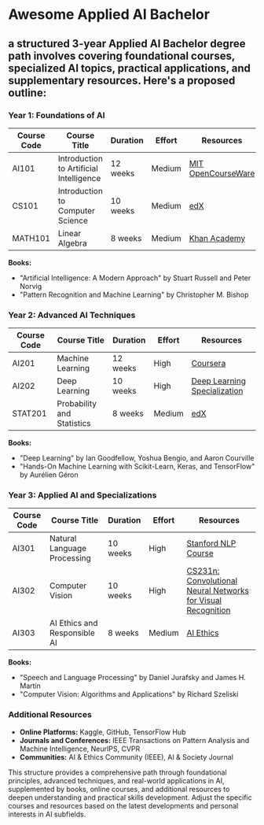 # Awesome Applied AI Bachelor

## a structured 3-year Applied AI Bachelor degree path involves covering foundational courses, specialized AI topics, practical applications, and supplementary resources. Here's a proposed outline:

### Year 1: Foundations of AI

| Course Code | Course Title                            | Duration     | Effort      | Resources                                                      |
|-------------|-----------------------------------------|--------------|-------------|----------------------------------------------------------------|
| AI101       | Introduction to Artificial Intelligence | 12 weeks     | Medium      | [MIT OpenCourseWare](https://ocw.mit.edu/courses/electrical-engineering-and-computer-science/6-034-artificial-intelligence-fall-2010/) |
| CS101       | Introduction to Computer Science         | 10 weeks     | Medium      | [edX](https://www.edx.org/course/introduction-to-computer-science-and-programming-7) |
| MATH101     | Linear Algebra                          | 8 weeks      | Medium      | [Khan Academy](https://www.khanacademy.org/math/linear-algebra) |

**Books:** 
- "Artificial Intelligence: A Modern Approach" by Stuart Russell and Peter Norvig
- "Pattern Recognition and Machine Learning" by Christopher M. Bishop

### Year 2: Advanced AI Techniques

| Course Code | Course Title                            | Duration     | Effort      | Resources                                                      |
|-------------|-----------------------------------------|--------------|-------------|----------------------------------------------------------------|
| AI201       | Machine Learning                        | 12 weeks     | High        | [Coursera](https://www.coursera.org/learn/machine-learning)     |
| AI202       | Deep Learning                           | 10 weeks     | High        | [Deep Learning Specialization](https://www.deeplearning.ai/program/deep-learning-specialization/) |
| STAT201     | Probability and Statistics              | 8 weeks      | Medium      | [edX](https://www.edx.org/course/introduction-to-probability-and-statistics) |

**Books:** 
- "Deep Learning" by Ian Goodfellow, Yoshua Bengio, and Aaron Courville
- "Hands-On Machine Learning with Scikit-Learn, Keras, and TensorFlow" by Aurélien Géron

### Year 3: Applied AI and Specializations

| Course Code | Course Title                            | Duration     | Effort      | Resources                                                      |
|-------------|-----------------------------------------|--------------|-------------|----------------------------------------------------------------|
| AI301       | Natural Language Processing             | 10 weeks     | High        | [Stanford NLP Course](https://web.stanford.edu/~jurafsky/NLPCoursera/) |
| AI302       | Computer Vision                         | 10 weeks     | High        | [CS231n: Convolutional Neural Networks for Visual Recognition](http://cs231n.stanford.edu/) |
| AI303       | AI Ethics and Responsible AI            | 8 weeks      | Medium      | [AI Ethics](https://ethicsinaction.ieee.org/)                   |

**Books:** 
- "Speech and Language Processing" by Daniel Jurafsky and James H. Martin
- "Computer Vision: Algorithms and Applications" by Richard Szeliski

### Additional Resources

- **Online Platforms:** Kaggle, GitHub, TensorFlow Hub
- **Journals and Conferences:** IEEE Transactions on Pattern Analysis and Machine Intelligence, NeurIPS, CVPR
- **Communities:** AI & Ethics Community (IEEE), AI & Society Journal

This structure provides a comprehensive path through foundational principles, advanced techniques, and real-world applications in AI, supplemented by books, online courses, and additional resources to deepen understanding and practical skills development. Adjust the specific courses and resources based on the latest developments and personal interests in AI subfields.
